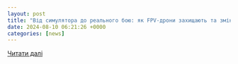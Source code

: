 ```yaml
---
layout: post
title: "Від симулятора до реального бою: як FPV-дрони захищають та змінюють долю на полі бою - Інформатор Івано-Франківськ"
date: 2024-08-10 06:21:26 +0000
categories: [news]
---
```


[Читати далі](https://if.informator.ua/2024/08/10/vid-symulyatora-do-realnogo-boyu-yak-fpv-drony-zahyshhayut-ta-zminyuyut-dolyu-na-poli-boyu/)
